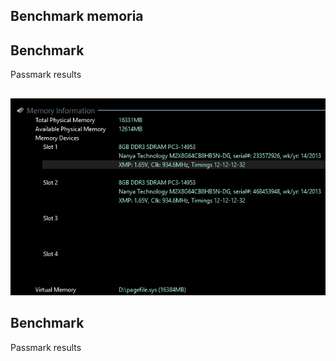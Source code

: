 ## Benchmark memoria

##

## Benchmark

Passmark results

##

![](img/Benchmark_memoria0.png)

## Benchmark

Passmark results

##

